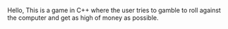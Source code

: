 Hello, This is a game in C++ where the user tries to gamble to roll against the computer and get as high of money as possible.

